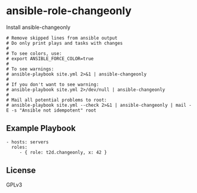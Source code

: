 ansible-role-changeonly
======================

Install ansible-changeonly

```
# Remove skipped lines from ansible output
# Do only print plays and tasks with changes
#
# To see colors, use:
# export ANSIBLE_FORCE_COLOR=true
#
# To see warnings:
# ansible-playbook site.yml 2>&1 | ansible-changeonly
#
# If you don't want to see warning:
# ansible-playbook site.yml 2>/dev/null | ansible-changeonly
#
# Mail all potential problems to root:
# ansible-playbook site.yml --check 2>&1 | ansible-changeonly | mail -E -s "Ansible not idempotent" root
```

Example Playbook
----------------

    - hosts: servers
      roles:
         - { role: t2d.changeonly, x: 42 }

License
-------

GPLv3

